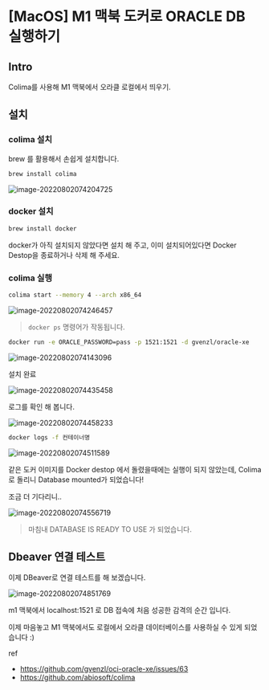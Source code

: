 # [MacOS] M1 맥북 도커로 ORACLE DB 실행하기

## Intro

Colima를 사용해 M1 맥북에서 오라클 로컬에서 띄우기.

## 설치

### colima 설치

brew 를 활용해서 손쉽게 설치합니다.

```bash
brew install colima
```

![image-20220802074204725](https://raw.githubusercontent.com/Shane-Park/mdblog/main/OS/mac/oracleDB.assets/image-20220802074204725.png)

### docker 설치

```bash
brew install docker
```

docker가 아직 설치되지 않았다면 설치 해 주고, 이미 설치되어있다면 Docker Destop을 종료하거나 삭제 해 주세요.

### colima 실행

```bash
colima start --memory 4 --arch x86_64
```

![image-20220802074246457](https://raw.githubusercontent.com/Shane-Park/mdblog/main/OS/mac/oracleDB.assets/image-20220802074246457.png)

> `docker ps` 명령어가 작동됩니다.



```bash
docker run -e ORACLE_PASSWORD=pass -p 1521:1521 -d gvenzl/oracle-xe
```



![image-20220802074143096](https://raw.githubusercontent.com/Shane-Park/mdblog/main/OS/mac/oracleDB.assets/image-20220802074143096.png)

설치 완료

![image-20220802074435458](https://raw.githubusercontent.com/Shane-Park/mdblog/main/OS/mac/oracleDB.assets/image-20220802074435458.png)

로그를 확인 해 봅니다.

![image-20220802074458233](https://raw.githubusercontent.com/Shane-Park/mdblog/main/OS/mac/oracleDB.assets/image-20220802074458233.png)

```bash
docker logs -f 컨테이너명
```

![image-20220802074511589](https://raw.githubusercontent.com/Shane-Park/mdblog/main/OS/mac/oracleDB.assets/image-20220802074511589.png)

같은 도커 이미지를 Docker destop 에서 돌렸을때에는 실행이 되지 않았는데, Colima로 돌리니 Database mounted가 되었습니다!

조금 더 기다리니..

![image-20220802074556719](https://raw.githubusercontent.com/Shane-Park/mdblog/main/OS/mac/oracleDB.assets/image-20220802074556719.png)

> 마침내 DATABASE IS READY TO USE 가 되었습니다.

## Dbeaver 연결 테스트

이제 DBeaver로 연결 테스트를 해 보겠습니다.

![image-20220802074851769](https://raw.githubusercontent.com/Shane-Park/mdblog/main/OS/mac/oracleDB.assets/image-20220802074851769.png)

m1 맥북에서 localhost:1521 로 DB 접속에 처음 성공한 감격의 순간 입니다.

이제 마음놓고 M1 맥북에서도 로컬에서 오라클 데이터베이스를 사용하실 수 있게 되었습니다 :) 

ref

- https://github.com/gvenzl/oci-oracle-xe/issues/63
- https://github.com/abiosoft/colima
